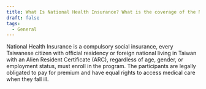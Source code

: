 ```yaml
---
title: What Is National Health Insurance? What is the coverage of the NHI program?
draft: false
tags:
  - General
---
```

National Health Insurance is a compulsory social insurance, every Taiwanese citizen with official residency or foreign national living in Taiwan with an Alien Resident Certificate (ARC), regardless of age, gender, or employment status, must enroll in the program. The participants are legally obligated to pay for premium and have equal rights to access medical care when they fall ill.